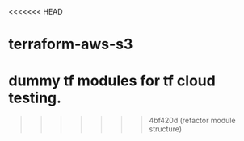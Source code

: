 <<<<<<< HEAD
# terraform-aws-s3
dummy tf modules for tf cloud testing.
=======
>>>>>>> 4bf420d (refactor module structure)
